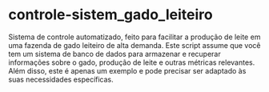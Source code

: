 # controle-sistem_gado_leiteiro
Sistema de controle automatizado, feito para facilitar a produção de leite em uma fazenda de gado leiteiro de alta demanda.
Este script assume que você tem um sistema de banco de dados para armazenar e recuperar informações sobre o gado, produção de leite e outras métricas relevantes. Além disso, este é apenas um exemplo e pode precisar ser adaptado às suas necessidades específicas.

